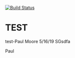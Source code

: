 [![Build Status](https://gamecocks0001.visualstudio.com/YAML%20Pipeline/_apis/build/status/TEST%20PIPE?branchName=master)](https://gamecocks0001.visualstudio.com/YAML%20Pipeline/_build/latest?definitionId=15&branchName=master)
# TEST
test-Paul Moore 5/16/19
SGsdfa

Paul
